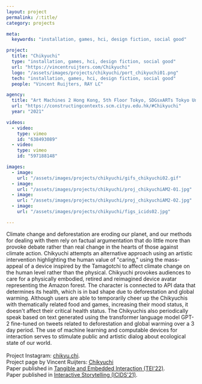 ```yaml
---
layout: project
permalink: /:title/
category: projects

meta:
  keywords: "installation, games, hci, design fiction, social good"

project:
  title: "Chikyuchi"
  type: "installation, games, hci, design fiction, social good"
  url: "https://vincentruijters.com/Chikyuchi"
  logo: "/assets/images/projects/chikyuchi/port_chikyuchi01.png"
  tech: "installation, games, hci, design fiction, social good"
  people: "Vincent Ruijters, RAY LC"

agency:
  title: "Art Machines 2 Hong Kong, 5th Floor Tokyo, SDGsxARTs Tokyo University of the Arts, Dat/Act Data Art for Climate Action, Science Gallery Detroit MSU, ICIDS, TEI"
  url: "https://constructingcontexts.scm.cityu.edu.hk/#Chikyuchi"
  year: "2021"

videos:
  - video:
    type: vimeo
    id: "638493089"
  - video:
    type: vimeo
    id: "597188148"

images:
  - image:
    url: "/assets/images/projects/chikyuchi/gifs_chikyuchi02.gif"
  - image:
    url: "/assets/images/projects/chikyuchi/proj_chikyuchiAM2-01.jpg"
  - image:
    url: "/assets/images/projects/chikyuchi/proj_chikyuchiAM2-02.jpg"
  - image:
    url: "/assets/images/projects/chikyuchi/figs_icids02.jpg"

---
```

<p>Climate change and deforestation are eroding our planet, and our methods for dealing with them rely on factual argumentation that do little more than provoke debate rather than real change in the hearts of those against climate action. Chikyuchi attempts an alternative approach using an artistic intervention highlighting the human value of "caring," using the mass-appeal of a device inspired by the Tamagotchi to affect climate change on the human level rather than the physical. Chikyuchi provokes audiences to care for a physically embodied, retired and reimagined device avatar representing the Amazon forest. The character is connected to API data that determines its health, which is in bad shape due to deforestation and global warming. Although users are able to temporarily cheer up the Chikyuchis with thematically related food and games, increasing their mood status, it doesn't affect their critical health status. The Chikyuchis also periodically speak based on text generated using the transformer language model GPT-2 fine-tuned on tweets related to deforestation and global warming over a 3 day period. The use of machine learning and computable devices for interaction serves to stimulate public and artistic dialog about ecological state of our world.<br><br>
Project Instagram: <a href="https://www.instagram.com/chikyu.chi/"><u>chikyu.chi</u></a>.<br>
Project page by Vincent Ruijters: <a href="https://vincentruijters.com/Chikyuchi"><u>Chikyuchi</u></a><br>
Paper published in <a href="https://dl.acm.org/doi/10.1145/3490149.3507784"><u>Tangible and Embedded Interaction (TEI'22)</u></a>.<br>
Paper published in <a href="https://link.springer.com/chapter/10.1007/978-3-030-92300-6_42"><u>Interactive Storytelling (ICIDS'21)</u></a>.</p>
